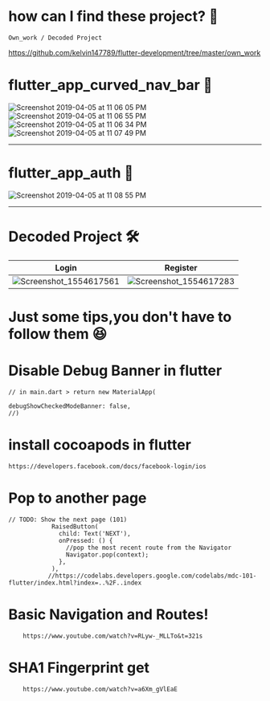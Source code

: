 # how can I find these project? 🤔

    Own_work / Decoded Project
https://github.com/kelvin147789/flutter-development/tree/master/own_work
   


# flutter_app_curved_nav_bar 📶

![Screenshot 2019-04-05 at 11 06 05 PM](https://user-images.githubusercontent.com/38970774/55637476-b82ce780-57f7-11e9-8928-4aa221adff26.png)
![Screenshot 2019-04-05 at 11 06 55 PM](https://user-images.githubusercontent.com/38970774/55637478-b9f6ab00-57f7-11e9-9ef2-1041d42e0b1d.png)
![Screenshot 2019-04-05 at 11 06 34 PM](https://user-images.githubusercontent.com/38970774/55637480-bbc06e80-57f7-11e9-80f1-1ca1c69cb767.png)
![Screenshot 2019-04-05 at 11 07 49 PM](https://user-images.githubusercontent.com/38970774/55637486-bebb5f00-57f7-11e9-8409-7ac8f45e5677.png)

------------------------------

# flutter_app_auth 🧾

![Screenshot 2019-04-05 at 11 08 55 PM](https://user-images.githubusercontent.com/38970774/55637611-08a44500-57f8-11e9-8ece-db962beaa34a.png)



------------------------------

# Decoded Project 🛠️

Login        |  Register
:-------------------------:|:-------------------------:
![Screenshot_1554617561](https://user-images.githubusercontent.com/38970774/55679524-7ad37180-593f-11e9-95ac-f40347ff84ef.png)  |  ![Screenshot_1554617283](https://user-images.githubusercontent.com/38970774/55679461-9be79280-593e-11e9-86d9-43f3c6c49f22.png)
























#  Just some tips,you don't have to follow them 😆


# Disable Debug Banner in flutter

    // in main.dart > return new MaterialApp(
  
    debugShowCheckedModeBanner: false,
    //)
  
  
# install cocoapods in flutter
    https://developers.facebook.com/docs/facebook-login/ios
  
  
# Pop to another page

    // TODO: Show the next page (101) 
                RaisedButton(
                  child: Text('NEXT'),
                  onPressed: () {
                    //pop the most recent route from the Navigator
                    Navigator.pop(context);
                  },
                ),
               //https://codelabs.developers.google.com/codelabs/mdc-101-flutter/index.html?index=..%2F..index
                
             
#  Basic Navigation and Routes!

        https://www.youtube.com/watch?v=RLyw-_MLLTo&t=321s
        
# SHA1 Fingerprint get

        https://www.youtube.com/watch?v=a6Xm_gVlEaE
